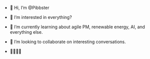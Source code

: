 - 👋 Hi, I’m @Pibbster
- 👀 I’m interested in everything?
- 🌱 I’m currently learning about agile PM, renewable energy, AI, and everything else.
- 💞️ I’m looking to collaborate on interesting conversations.

- 👀👀👀👀

<!---
Pibbster/Pibbster is a ✨ special ✨ repository because its `README.md` (this file) appears on your GitHub profile.
You can click the Preview link to take a look at your changes.
--->

